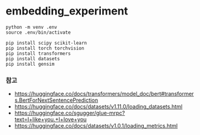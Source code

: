 # embedding_experiment

``` linux
python -m venv .env
source .env/bin/activate

pip install scipy scikit-learn
pip install torch torchvision
pip install transformers
pip install datasets
pip install gensim
```
### 참고 
- https://huggingface.co/docs/transformers/model_doc/bert#transformers.BertForNextSentencePrediction    
- https://huggingface.co/docs/datasets/v1.11.0/loading_datasets.html
- https://huggingface.co/sgugger/glue-mrpc?text=I+like+you.+I+love+you
- https://huggingface.co/docs/datasets/v1.0.1/loading_metrics.html    
